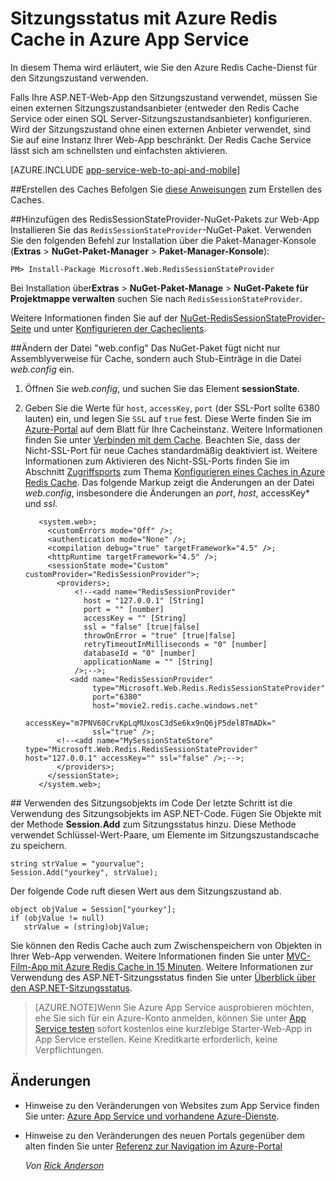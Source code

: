 <properties 
	pageTitle="Sitzungsstatus mit Azure Redis Cache in Azure App Service" 
	description="Erfahren Sie, wie Sie den Azure Cache Service zur Unterstützung des ASP.NET-Sitzungszustand-Caching verwenden." 
	services="app-service" 
	documentationCenter=".net" 
	authors="Rick-Anderson" 
	manager="wpickett" 
	editor="jimbe"/>

<tags 
	ms.service="app-service" 
	ms.workload="na" 
	ms.tgt_pltfrm="na" 
	ms.devlang="dotnet" 
	ms.topic="article" 
	ms.date="09/16/2015" 
	ms.author="riande"/>


# Sitzungsstatus mit Azure Redis Cache in Azure App Service


In diesem Thema wird erläutert, wie Sie den Azure Redis Cache-Dienst für den Sitzungszustand verwenden.

Falls Ihre ASP.NET-Web-App den Sitzungszustand verwendet, müssen Sie einen externen Sitzungszustandsanbieter (entweder den Redis Cache Service oder einen SQL Server-Sitzungszustandsanbieter) konfigurieren. Wird der Sitzungszustand ohne einen externen Anbieter verwendet, sind Sie auf eine Instanz Ihrer Web-App beschränkt. Der Redis Cache Service lässt sich am schnellsten und einfachsten aktivieren.

[AZURE.INCLUDE [app-service-web-to-api-and-mobile](../../includes/app-service-web-to-api-and-mobile.md)]

##<a id="createcache"></a>Erstellen des Caches
Befolgen Sie [diese Anweisungen](../cache-dotnet-how-to-use-azure-redis-cache.md#create-cache) zum Erstellen des Caches.

##<a id="configureproject"></a>Hinzufügen des RedisSessionStateProvider-NuGet-Pakets zur Web-App
Installieren Sie das `RedisSessionStateProvider`-NuGet-Paket. Verwenden Sie den folgenden Befehl zur Installation über die Paket-Manager-Konsole (**Extras** > **NuGet-Paket-Manager** > **Paket-Manager-Konsole**):

  `PM> Install-Package Microsoft.Web.RedisSessionStateProvider`
  
Bei Installation über**Extras** > **NuGet-Paket-Manage** > **NuGet-Pakete für Projektmappe verwalten** suchen Sie nach `RedisSessionStateProvider`.

Weitere Informationen finden Sie auf der [NuGet-RedisSessionStateProvider-Seite](http://www.nuget.org/packages/Microsoft.Web.RedisSessionStateProvider/) und unter [Konfigurieren der Cacheclients](../cache-dotnet-how-to-use-azure-redis-cache.md#NuGet).

##<a id="configurewebconfig"></a>Ändern der Datei "web.config"
Das NuGet-Paket fügt nicht nur Assemblyverweise für Cache, sondern auch Stub-Einträge in die Datei *web.config* ein.

1. Öffnen Sie *web.config*, und suchen Sie das Element **sessionState**.

1. Geben Sie die Werte für `host`, `accessKey`, `port` (der SSL-Port sollte 6380 lauten) ein, und legen Sie `SSL` auf `true` fest. Diese Werte finden Sie im [Azure-Portal](http://go.microsoft.com/fwlink/?LinkId=529715) auf dem Blatt für Ihre Cacheinstanz. Weitere Informationen finden Sie unter [Verbinden mit dem Cache](../cache-dotnet-how-to-use-azure-redis-cache.md#connect-to-cache). Beachten Sie, dass der Nicht-SSL-Port für neue Caches standardmäßig deaktiviert ist. Weitere Informationen zum Aktivieren des Nicht-SSL-Ports finden Sie im Abschnitt [Zugriffsports](https://msdn.microsoft.com/library/azure/dn793612.aspx#AccessPorts) zum Thema [Konfigurieren eines Caches in Azure Redis Cache](https://msdn.microsoft.com/library/azure/dn793612.aspx). Das folgende Markup zeigt die Änderungen an der Datei *web.config*, insbesondere die Änderungen an *port*, *host*, accessKey* und *ssl*.

		  <system.web>;
		    <customErrors mode="Off" />;
		    <authentication mode="None" />;
		    <compilation debug="true" targetFramework="4.5" />;
		    <httpRuntime targetFramework="4.5" />;
		    <sessionState mode="Custom" customProvider="RedisSessionProvider">;
		      <providers>;  
		          <!--<add name="RedisSessionProvider" 
		            host = "127.0.0.1" [String]
		            port = "" [number]
		            accessKey = "" [String]
		            ssl = "false" [true|false]
		            throwOnError = "true" [true|false]
		            retryTimeoutInMilliseconds = "0" [number]
		            databaseId = "0" [number]
		            applicationName = "" [String]
		          />;-->;
		         <add name="RedisSessionProvider" 
		              type="Microsoft.Web.Redis.RedisSessionStateProvider" 
		              port="6380"
		              host="movie2.redis.cache.windows.net" 
		              accessKey="m7PNV60CrvKpLqMUxosC3dSe6kx9nQ6jP5del8TmADk=" 
		              ssl="true" />;
		      <!--<add name="MySessionStateStore" type="Microsoft.Web.Redis.RedisSessionStateProvider" host="127.0.0.1" accessKey="" ssl="false" />;-->;
		      </providers>;
		    </sessionState>;
		  </system.web>;


##<a id="usesessionobject"></a> Verwenden des Sitzungsobjekts im Code
Der letzte Schritt ist die Verwendung des Sitzungsobjekts im ASP.NET-Code. Fügen Sie Objekte mit der Methode **Session.Add** zum Sitzungsstatus hinzu. Diese Methode verwendet Schlüssel-Wert-Paare, um Elemente im Sitzungszustandscache zu speichern.

    string strValue = "yourvalue";
	Session.Add("yourkey", strValue);

Der folgende Code ruft diesen Wert aus dem Sitzungszustand ab.

    object objValue = Session["yourkey"];
    if (objValue != null)
       strValue = (string)objValue;	

Sie können den Redis Cache auch zum Zwischenspeichern von Objekten in Ihrer Web-App verwenden. Weitere Informationen finden Sie unter [MVC-Film-App mit Azure Redis Cache in 15 Minuten](http://azure.microsoft.com/blog/2014/06/05/mvc-movie-app-with-azure-redis-cache-in-15-minutes/). Weitere Informationen zur Verwendung des ASP.NET-Sitzungsstatus finden Sie unter [Überblick über den ASP.NET-Sitzungsstatus][].

>[AZURE.NOTE]Wenn Sie Azure App Service ausprobieren möchten, ehe Sie sich für ein Azure-Konto anmelden, können Sie unter [App Service testen](http://go.microsoft.com/fwlink/?LinkId=523751) sofort kostenlos eine kurzlebige Starter-Web-App in App Service erstellen. Keine Kreditkarte erforderlich, keine Verpflichtungen.

## Änderungen
* Hinweise zu den Veränderungen von Websites zum App Service finden Sie unter: [Azure App Service und vorhandene Azure-Dienste](http://go.microsoft.com/fwlink/?LinkId=529714).
* Hinweise zu den Veränderungen des neuen Portals gegenüber dem alten finden Sie unter [Referenz zur Navigation im Azure-Portal](http://go.microsoft.com/fwlink/?LinkId=529715)

  *Von [Rick Anderson](https://twitter.com/RickAndMSFT)*
  
  [installed the latest]: http://www.windowsazure.com/downloads/?sdk=net
  [Überblick über den ASP.NET-Sitzungsstatus]: http://msdn.microsoft.com/library/ms178581.aspx

  [NewIcon]: ./media/web-sites-dotnet-session-state-caching/CacheScreenshot_NewButton.png
  [NewCacheDialog]: ./media/web-sites-dotnet-session-state-caching/CachingScreenshot_CreateOptions.png
  [CacheIcon]: ./media/web-sites-dotnet-session-state-caching/CachingScreenshot_CacheIcon.png
  [NuGetDialog]: ./media/web-sites-dotnet-session-state-caching/CachingScreenshot_NuGet.png
  [OutputConfig]: ./media/web-sites-dotnet-session-state-caching/CachingScreenshot_OC_WebConfig.png
  [CacheConfig]: ./media/web-sites-dotnet-session-state-caching/CachingScreenshot_CacheConfig.png
  [EndpointURL]: ./media/web-sites-dotnet-session-state-caching/CachingScreenshot_EndpointURL.png
  [ManageKeys]: ./media/web-sites-dotnet-session-state-caching/CachingScreenshot_ManageAccessKeys.png
 

<!---HONumber=Oct15_HO3-->